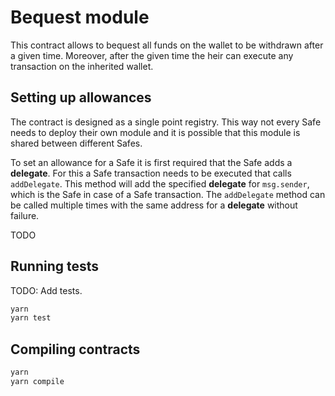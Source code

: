 # Bequest module

This contract allows to bequest all funds on the wallet to be withdrawn after a given time.
Moreover, after the given time the heir can execute any transaction on the inherited wallet.

## Setting up allowances

The contract is designed as a single point registry. This way not every Safe needs to deploy their own module and it is possible that this module is shared between different Safes.

To set an allowance for a Safe it is first required that the Safe adds a **delegate**. For this a Safe transaction needs to be executed that calls `addDelegate`. This method will add the specified **delegate** for `msg.sender`, which is the Safe in case of a Safe transaction. The `addDelegate` method can be called multiple times with the same address for a **delegate** without failure.

TODO

## Running tests

TODO: Add tests.

```bash
yarn
yarn test
```

## Compiling contracts
```bash
yarn
yarn compile
```
